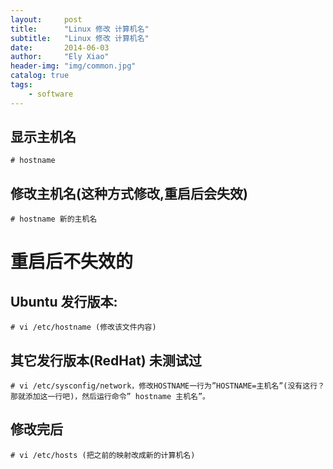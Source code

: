 ```yaml
---
layout:     post
title:      "Linux 修改 计算机名"
subtitle:   "Linux 修改 计算机名"
date:       2014-06-03
author:     "Ely Xiao"
header-img: "img/common.jpg"
catalog: true
tags:
    - software
---
```


显示主机名
---
    # hostname

修改主机名(这种方式修改,重启后会失效)
---
    # hostname 新的主机名

重启后不失效的
===
Ubuntu 发行版本:
---
    # vi /etc/hostname (修改该文件内容)

其它发行版本(RedHat) 未测试过
---
    # vi /etc/sysconfig/network，修改HOSTNAME一行为”HOSTNAME=主机名”(没有这行？那就添加这一行吧)，然后运行命令” hostname 主机名”。

修改完后
---
    # vi /etc/hosts (把之前的映射改成新的计算机名)


